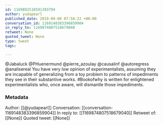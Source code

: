 ```yaml
---
id: 1169882518591393794
author: yudapearl
published_date: 2019-09-06 07:58:22 +00:00
conversation_id: 1169148383396859904
in_reply_to: 1169874807518679040
retweet: None
quoted_tweet: None
type: tweet
tags:

---
```


@Jabaluck @PHuenermund @pierre_azoulay @causalinf @autoregress @analisereal You have very low opinion of experimentalists, assuming they are incapable of generalizing from  a toy problem to patterns of impediments they see in their substantive works. #Bookofwhy is written for enlightened experimentalists who, once aware, will dismantle those impediments.

### Metadata

Author: [[@yudapearl]]
Conversation: [[conversation-1169148383396859904]]
In reply to: [[1169874807518679040]]
Retweet of: [[None]]
Quoted tweet: [[None]]
